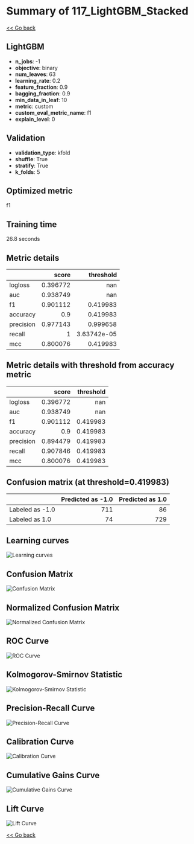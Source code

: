 # Summary of 117_LightGBM_Stacked

[<< Go back](../README.md)


## LightGBM
- **n_jobs**: -1
- **objective**: binary
- **num_leaves**: 63
- **learning_rate**: 0.2
- **feature_fraction**: 0.9
- **bagging_fraction**: 0.9
- **min_data_in_leaf**: 10
- **metric**: custom
- **custom_eval_metric_name**: f1
- **explain_level**: 0

## Validation
 - **validation_type**: kfold
 - **shuffle**: True
 - **stratify**: True
 - **k_folds**: 5

## Optimized metric
f1

## Training time

26.8 seconds

## Metric details
|           |    score |     threshold |
|:----------|---------:|--------------:|
| logloss   | 0.396772 | nan           |
| auc       | 0.938749 | nan           |
| f1        | 0.901112 |   0.419983    |
| accuracy  | 0.9      |   0.419983    |
| precision | 0.977143 |   0.999658    |
| recall    | 1        |   3.63742e-05 |
| mcc       | 0.800076 |   0.419983    |


## Metric details with threshold from accuracy metric
|           |    score |   threshold |
|:----------|---------:|------------:|
| logloss   | 0.396772 |  nan        |
| auc       | 0.938749 |  nan        |
| f1        | 0.901112 |    0.419983 |
| accuracy  | 0.9      |    0.419983 |
| precision | 0.894479 |    0.419983 |
| recall    | 0.907846 |    0.419983 |
| mcc       | 0.800076 |    0.419983 |


## Confusion matrix (at threshold=0.419983)
|                 |   Predicted as -1.0 |   Predicted as 1.0 |
|:----------------|--------------------:|-------------------:|
| Labeled as -1.0 |                 711 |                 86 |
| Labeled as 1.0  |                  74 |                729 |

## Learning curves
![Learning curves](learning_curves.png)
## Confusion Matrix

![Confusion Matrix](confusion_matrix.png)


## Normalized Confusion Matrix

![Normalized Confusion Matrix](confusion_matrix_normalized.png)


## ROC Curve

![ROC Curve](roc_curve.png)


## Kolmogorov-Smirnov Statistic

![Kolmogorov-Smirnov Statistic](ks_statistic.png)


## Precision-Recall Curve

![Precision-Recall Curve](precision_recall_curve.png)


## Calibration Curve

![Calibration Curve](calibration_curve_curve.png)


## Cumulative Gains Curve

![Cumulative Gains Curve](cumulative_gains_curve.png)


## Lift Curve

![Lift Curve](lift_curve.png)



[<< Go back](../README.md)
